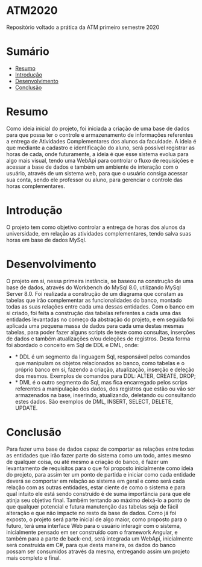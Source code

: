 # ATM2020
Repositório voltado a prática da ATM primeiro semestre 2020

# Sumário
<ul>
  <li><a href="https://github.com/DaniloAlv/ATM2020#resumo">Resumo</a></li>
  <li><a href="https://github.com/DaniloAlv/ATM2020#introducao">Introdução</a></li>
  <li><a href="https://github.com/DaniloAlv/ATM2020#desenvolvimento">Desenvolvimento</a></li>
  <li><a href="https://github.com/DaniloAlv/ATM2020#conclusao">Conclusão</a></li>
</ul>

# Resumo

  Como ideia inicial do projeto, foi iniciada a criação de uma base de dados para que possa ter o controle e armazenamento de informações referentes a entrega de Atividades Complementares dos alunos da faculdade. A ideia é que mediante a cadastro e identificação do aluno, será possível registrar as horas de cada, onde futuramente, a ideia é que esse sistema evolua para algo mais visual, tendo uma WebApi para controlar o fluxo de requisições e acessar a base de dados e também um ambiente de interação com o usuário, através de um sistema web, para que o usuário consiga acessar sua conta, sendo ele professor ou aluno, para gerenciar o controle das horas complementares.
  
# Introdução

  O projeto tem como objetivo controlar a entrega de horas dos alunos da universidade, em relação as atividades complementares, tendo salva suas horas em base de dados MySql.
  
# Desenvolvimento

  O projeto em si, nessa primeira instância, se baseou na construção de uma base de dados, através do Workbench do MySql 8.0, utilizando MySql Server 8.0. Foi realizada a construção de um diagrama que constam as tabelas que irão complementar as funcionalidades do banco, montado todas as suas relações entre cada uma dessas entidades.
  Com o banco em si criado, foi feita a construção das tabelas referentes a cada uma das entidades levantadas no começo da abstração do projeto, e em seguida foi aplicada uma pequena massa de dados para cada uma destas mesmas tabelas, para poder fazer alguns scripts de teste como consultas, inserções de dados e também atualizações e/ou deleções de registros.
  Desta forma foi abordado o conceito em Sql de DDL e DML, onde: 
  <ul>
   <li> * DDL é um segmento da linguagem Sql, responsável pelos comandos que manipulam os objetos relacionados ao banco, como tabelas e o     próprio banco em si, fazendo a criação, atualização, inserção e deleção dos mesmos. Exemplos de comandos para DDL: ALTER, CREATE, DROP;</li>  
    <li>* DML é o outro segmento do Sql, mas fica encarregado pelos scrips referentes a manipulação dos dados, dos registros que estão ou vão ser armazenados na base, inserindo, atualizando, deletando ou consultando estes dados. São exemplos de DML, INSERT, SELECT, DELETE, UPDATE.</li>
  </ul>
    
 # Conclusão
 
  Para fazer uma base de dados capaz de comportar as relações entre todas as entidades que irão fazer parte do sistema como um todo, antes mesmo de qualquer coisa, ou até mesmo a criação do banco, é fazer um levantamento de requisitos para o que foi proposto inicialmente como ideia do projeto, para assim ter um ponto de partida e iniciar como cada entidade deverá se comportar em relação ao sistema em geral e como será cada relação com as outras entidades, estar ciente de como o sistema e para qual intuito ele está sendo construído é de suma importância para que ele atinja seu objetivo final.
  Também tentando ao máximo deixá-lo a ponto de que qualquer potencial e futura manutenção das tabelas seja de fácil alteração e que não impacte no resto da base de dados.
  Como já foi exposto, o projeto será parte inicial de algo maior, como proposto para o futuro, terá uma interface Web para o usuário interagir com o sistema, inicialmente pensado em ser construído com o framework Angular, e também para a parte de back-end, será integrada um WebApi, inicialmente será construída em C#, para que desta maneira, os dados do banco possam ser consumidos através da mesma, entregando assim um projeto mais completo e final.
  
